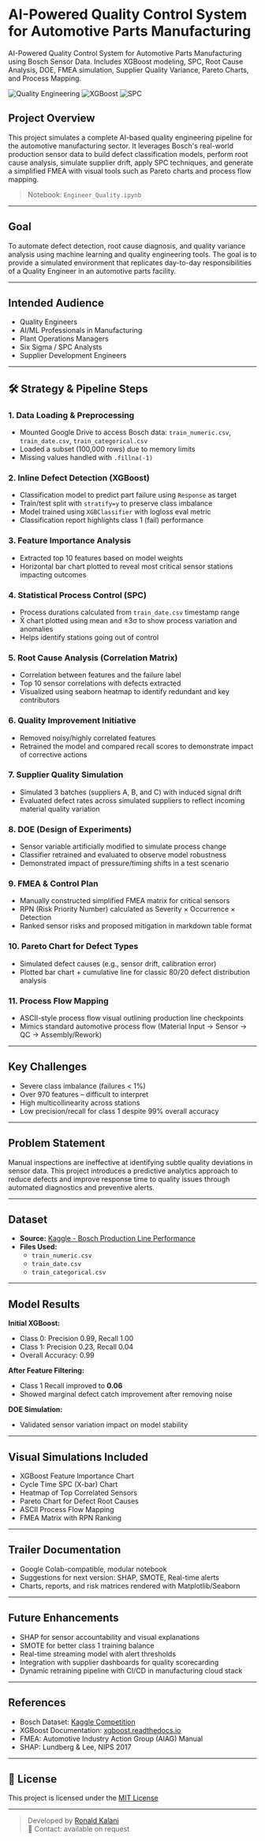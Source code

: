 # AI-Powered Quality Control System for Automotive Parts Manufacturing  

AI-Powered Quality Control System for Automotive Parts Manufacturing using Bosch Sensor Data. Includes XGBoost modeling, SPC, Root Cause Analysis, DOE, FMEA simulation, Supplier Quality Variance, Pareto Charts, and Process Mapping.

![Quality Engineering](https://img.shields.io/badge/domain-manufacturing-blue.svg) ![XGBoost](https://img.shields.io/badge/model-xgboost-green.svg) ![SPC](https://img.shields.io/badge/statistics-SPC-orange.svg)

## Project Overview

This project simulates a complete AI-based quality engineering pipeline for the automotive manufacturing sector. It leverages Bosch's real-world production sensor data to build defect classification models, perform root cause analysis, simulate supplier drift, apply SPC techniques, and generate a simplified FMEA with visual tools such as Pareto charts and process flow mapping.

> Notebook: `Engineer_Quality.ipynb`

---

## Goal

To automate defect detection, root cause diagnosis, and quality variance analysis using machine learning and quality engineering tools. The goal is to provide a simulated environment that replicates day-to-day responsibilities of a Quality Engineer in an automotive parts facility.

---

## Intended Audience

- Quality Engineers  
- AI/ML Professionals in Manufacturing  
- Plant Operations Managers  
- Six Sigma / SPC Analysts  
- Supplier Development Engineers  

---

## 🛠 Strategy & Pipeline Steps

### 1. Data Loading & Preprocessing
- Mounted Google Drive to access Bosch data: `train_numeric.csv`, `train_date.csv`, `train_categorical.csv`  
- Loaded a subset (100,000 rows) due to memory limits  
- Missing values handled with `.fillna(-1)`  

### 2. Inline Defect Detection (XGBoost)
- Classification model to predict part failure using `Response` as target  
- Train/test split with `stratify=y` to preserve class imbalance  
- Model trained using `XGBClassifier` with logloss eval metric  
- Classification report highlights class 1 (fail) performance  

### 3. Feature Importance Analysis
- Extracted top 10 features based on model weights  
- Horizontal bar chart plotted to reveal most critical sensor stations impacting outcomes  

### 4. Statistical Process Control (SPC)
- Process durations calculated from `train_date.csv` timestamp range  
- X̄ chart plotted using mean and ±3σ to show process variation and anomalies  
- Helps identify stations going out of control  

### 5. Root Cause Analysis (Correlation Matrix)
- Correlation between features and the failure label  
- Top 10 sensor correlations with defects extracted  
- Visualized using seaborn heatmap to identify redundant and key contributors  

### 6. Quality Improvement Initiative
- Removed noisy/highly correlated features  
- Retrained the model and compared recall scores to demonstrate impact of corrective actions  

### 7. Supplier Quality Simulation
- Simulated 3 batches (suppliers A, B, and C) with induced signal drift  
- Evaluated defect rates across simulated suppliers to reflect incoming material quality variation  

### 8. DOE (Design of Experiments)
- Sensor variable artificially modified to simulate process change  
- Classifier retrained and evaluated to observe model robustness  
- Demonstrated impact of pressure/timing shifts in a test scenario  

### 9. FMEA & Control Plan
- Manually constructed simplified FMEA matrix for critical sensors  
- RPN (Risk Priority Number) calculated as Severity × Occurrence × Detection  
- Ranked sensor risks and proposed mitigation in markdown table format  

### 10. Pareto Chart for Defect Types
- Simulated defect causes (e.g., sensor drift, calibration error)  
- Plotted bar chart + cumulative line for classic 80/20 defect distribution analysis  

### 11. Process Flow Mapping
- ASCII-style process flow visual outlining production line checkpoints  
- Mimics standard automotive process flow (Material Input → Sensor → QC → Assembly/Rework)

---

##  Key Challenges

- Severe class imbalance (failures < 1%)  
- Over 970 features – difficult to interpret  
- High multicollinearity across stations  
- Low precision/recall for class 1 despite 99% overall accuracy  

---

## Problem Statement

Manual inspections are ineffective at identifying subtle quality deviations in sensor data. This project introduces a predictive analytics approach to reduce defects and improve response time to quality issues through automated diagnostics and preventive alerts.

---

## Dataset

- **Source:** [Kaggle - Bosch Production Line Performance](https://www.kaggle.com/competitions/bosch-production-line-performance)  
- **Files Used:**  
  - `train_numeric.csv`  
  - `train_date.csv`  
  - `train_categorical.csv`  

---

## Model Results

**Initial XGBoost:**
- Class 0: Precision 0.99, Recall 1.00  
- Class 1: Precision 0.23, Recall 0.04  
- Overall Accuracy: 0.99  

**After Feature Filtering:**
- Class 1 Recall improved to **0.06**  
- Showed marginal defect catch improvement after removing noise  

**DOE Simulation:**
- Validated sensor variation impact on model stability  

---

##  Visual Simulations Included

- XGBoost Feature Importance Chart  
- Cycle Time SPC (X-bar) Chart  
- Heatmap of Top Correlated Sensors  
- Pareto Chart for Defect Root Causes  
- ASCII Process Flow Mapping  
- FMEA Matrix with RPN Ranking  

---

## Trailer Documentation

-  Google Colab-compatible, modular notebook  
-  Suggestions for next version: SHAP, SMOTE, Real-time alerts  
-  Charts, reports, and risk matrices rendered with Matplotlib/Seaborn  

---

## Future Enhancements

- SHAP for sensor accountability and visual explanations  
- SMOTE for better class 1 training balance  
- Real-time streaming model with alert thresholds  
- Integration with supplier dashboards for quality scorecarding  
- Dynamic retraining pipeline with CI/CD in manufacturing cloud stack  

---

## References

- Bosch Dataset: [Kaggle Competition](https://www.kaggle.com/competitions/bosch-production-line-performance)  
- XGBoost Documentation: [xgboost.readthedocs.io](https://xgboost.readthedocs.io)  
- FMEA: Automotive Industry Action Group (AIAG) Manual  
- SHAP: Lundberg & Lee, NIPS 2017  

---

## 🧾 License

This project is licensed under the [MIT License](https://opensource.org/licenses/MIT)

---

> Developed by [Ronald Kalani](https://www.linkedin.com/in/ronaldkalani)  
> 📧 Contact: available on request  

